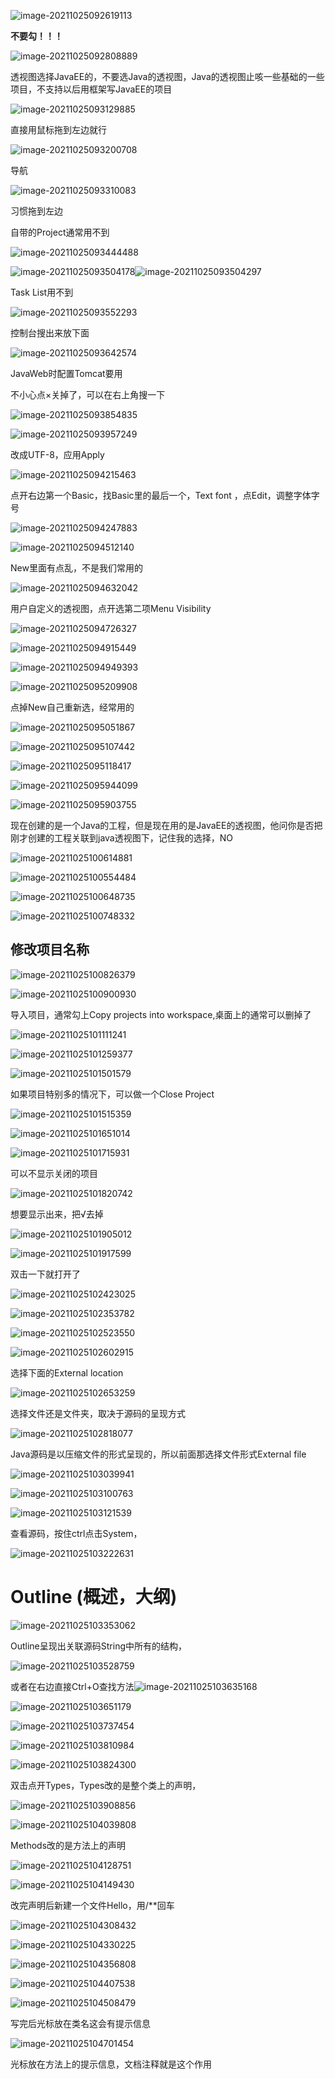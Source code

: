 ![image-20211025092619113](C:\Users\yangd\AppData\Roaming\Typora\typora-user-images\image-20211025092619113.png)

**不要勾！！！**

![image-20211025092808889](C:\Users\yangd\AppData\Roaming\Typora\typora-user-images\image-20211025092808889.png)

透视图选择JavaEE的，不要选Java的透视图，Java的透视图止咳一些基础的一些项目，不支持以后用框架写JavaEE的项目

![image-20211025093129885](C:\Users\yangd\AppData\Roaming\Typora\typora-user-images\image-20211025093129885.png)

直接用鼠标拖到左边就行



![image-20211025093200708](C:\Users\yangd\AppData\Roaming\Typora\typora-user-images\image-20211025093200708.png)

导航

![image-20211025093310083](C:\Users\yangd\AppData\Roaming\Typora\typora-user-images\image-20211025093310083.png)

习惯拖到左边

自带的Project通常用不到

![image-20211025093444488](C:\Users\yangd\AppData\Roaming\Typora\typora-user-images\image-20211025093444488.png)

![image-20211025093504178](C:\Users\yangd\AppData\Roaming\Typora\typora-user-images\image-20211025093504178.png)![image-20211025093504297](C:\Users\yangd\AppData\Roaming\Typora\typora-user-images\image-20211025093504297.png)

Task List用不到

![image-20211025093552293](C:\Users\yangd\AppData\Roaming\Typora\typora-user-images\image-20211025093552293.png)

控制台搜出来放下面

![image-20211025093642574](C:\Users\yangd\AppData\Roaming\Typora\typora-user-images\image-20211025093642574.png)

JavaWeb时配置Tomcat要用

不小心点×关掉了，可以在右上角搜一下

![image-20211025093854835](C:\Users\yangd\AppData\Roaming\Typora\typora-user-images\image-20211025093854835.png)

![image-20211025093957249](C:\Users\yangd\AppData\Roaming\Typora\typora-user-images\image-20211025093957249.png)

改成UTF-8，应用Apply

![image-20211025094215463](C:\Users\yangd\AppData\Roaming\Typora\typora-user-images\image-20211025094215463.png)

点开右边第一个Basic，找Basic里的最后一个，Text font ，点Edit，调整字体字号

![image-20211025094247883](C:\Users\yangd\AppData\Roaming\Typora\typora-user-images\image-20211025094247883.png)

![image-20211025094512140](C:\Users\yangd\AppData\Roaming\Typora\typora-user-images\image-20211025094512140.png)

New里面有点乱，不是我们常用的

![image-20211025094632042](C:\Users\yangd\AppData\Roaming\Typora\typora-user-images\image-20211025094632042.png)

用户自定义的透视图，点开选第二项Menu Visibility

![image-20211025094726327](C:\Users\yangd\AppData\Roaming\Typora\typora-user-images\image-20211025094726327.png)

![image-20211025094915449](C:\Users\yangd\AppData\Roaming\Typora\typora-user-images\image-20211025094915449.png)

![image-20211025094949393](C:\Users\yangd\AppData\Roaming\Typora\typora-user-images\image-20211025094949393.png)

![image-20211025095209908](C:\Users\yangd\AppData\Roaming\Typora\typora-user-images\image-20211025095209908.png)

点掉New自己重新选，经常用的

![image-20211025095051867](C:\Users\yangd\AppData\Roaming\Typora\typora-user-images\image-20211025095051867.png)

![image-20211025095107442](C:\Users\yangd\AppData\Roaming\Typora\typora-user-images\image-20211025095107442.png)

![image-20211025095118417](C:\Users\yangd\AppData\Roaming\Typora\typora-user-images\image-20211025095118417.png)

![image-20211025095944099](C:\Users\yangd\AppData\Roaming\Typora\typora-user-images\image-20211025095944099.png)

![image-20211025095903755](C:\Users\yangd\AppData\Roaming\Typora\typora-user-images\image-20211025095903755.png)

现在创建的是一个Java的工程，但是现在用的是JavaEE的透视图，他问你是否把刚才创建的工程关联到java透视图下，记住我的选择，NO

![image-20211025100614881](C:\Users\yangd\AppData\Roaming\Typora\typora-user-images\image-20211025100614881.png)

![image-20211025100554484](C:\Users\yangd\AppData\Roaming\Typora\typora-user-images\image-20211025100554484.png)

![image-20211025100648735](C:\Users\yangd\AppData\Roaming\Typora\typora-user-images\image-20211025100648735.png)

![image-20211025100748332](C:\Users\yangd\AppData\Roaming\Typora\typora-user-images\image-20211025100748332.png)

## 修改项目名称

![image-20211025100826379](C:\Users\yangd\AppData\Roaming\Typora\typora-user-images\image-20211025100826379.png)

![image-20211025100900930](C:\Users\yangd\AppData\Roaming\Typora\typora-user-images\image-20211025100900930.png)

导入项目，通常勾上Copy projects into workspace,桌面上的通常可以删掉了

![image-20211025101111241](C:\Users\yangd\AppData\Roaming\Typora\typora-user-images\image-20211025101111241.png)

![image-20211025101259377](C:\Users\yangd\AppData\Roaming\Typora\typora-user-images\image-20211025101259377.png)

![image-20211025101501579](C:\Users\yangd\AppData\Roaming\Typora\typora-user-images\image-20211025101501579.png)

如果项目特别多的情况下，可以做一个Close Project

 ![image-20211025101515359](C:\Users\yangd\AppData\Roaming\Typora\typora-user-images\image-20211025101515359.png)

![image-20211025101651014](C:\Users\yangd\AppData\Roaming\Typora\typora-user-images\image-20211025101651014.png)

![image-20211025101715931](C:\Users\yangd\AppData\Roaming\Typora\typora-user-images\image-20211025101715931.png)

可以不显示关闭的项目

![image-20211025101820742](C:\Users\yangd\AppData\Roaming\Typora\typora-user-images\image-20211025101820742.png)

想要显示出来，把√去掉

![image-20211025101905012](C:\Users\yangd\AppData\Roaming\Typora\typora-user-images\image-20211025101905012.png)

![image-20211025101917599](C:\Users\yangd\AppData\Roaming\Typora\typora-user-images\image-20211025101917599.png)

双击一下就打开了

![image-20211025102423025](C:\Users\yangd\AppData\Roaming\Typora\typora-user-images\image-20211025102423025.png)

![image-20211025102353782](C:\Users\yangd\AppData\Roaming\Typora\typora-user-images\image-20211025102353782.png)

![image-20211025102523550](C:\Users\yangd\AppData\Roaming\Typora\typora-user-images\image-20211025102523550.png)

![image-20211025102602915](C:\Users\yangd\AppData\Roaming\Typora\typora-user-images\image-20211025102602915.png)

选择下面的External location

![image-20211025102653259](C:\Users\yangd\AppData\Roaming\Typora\typora-user-images\image-20211025102653259.png)

选择文件还是文件夹，取决于源码的呈现方式

![image-20211025102818077](C:\Users\yangd\AppData\Roaming\Typora\typora-user-images\image-20211025102818077.png)

Java源码是以压缩文件的形式呈现的，所以前面那选择文件形式External file

![image-20211025103039941](C:\Users\yangd\AppData\Roaming\Typora\typora-user-images\image-20211025103039941.png)

![image-20211025103100763](C:\Users\yangd\AppData\Roaming\Typora\typora-user-images\image-20211025103100763.png)

![image-20211025103121539](C:\Users\yangd\AppData\Roaming\Typora\typora-user-images\image-20211025103121539.png)

查看源码，按住ctrl点击System，

![image-20211025103222631](C:\Users\yangd\AppData\Roaming\Typora\typora-user-images\image-20211025103222631.png)

# Outline (概述，大纲)

![image-20211025103353062](C:\Users\yangd\AppData\Roaming\Typora\typora-user-images\image-20211025103353062.png)

Outline呈现出关联源码String中所有的结构，

![image-20211025103528759](C:\Users\yangd\AppData\Roaming\Typora\typora-user-images\image-20211025103528759.png)

或者在右边直接Ctrl+O查找方法![image-20211025103635168](C:\Users\yangd\AppData\Roaming\Typora\typora-user-images\image-20211025103635168.png)

![image-20211025103651179](C:\Users\yangd\AppData\Roaming\Typora\typora-user-images\image-20211025103651179.png)

![image-20211025103737454](C:\Users\yangd\AppData\Roaming\Typora\typora-user-images\image-20211025103737454.png)

![image-20211025103810984](C:\Users\yangd\AppData\Roaming\Typora\typora-user-images\image-20211025103810984.png)

![image-20211025103824300](C:\Users\yangd\AppData\Roaming\Typora\typora-user-images\image-20211025103824300.png)

双击点开Types，Types改的是整个类上的声明，

![image-20211025103908856](C:\Users\yangd\AppData\Roaming\Typora\typora-user-images\image-20211025103908856.png)

![image-20211025104039808](C:\Users\yangd\AppData\Roaming\Typora\typora-user-images\image-20211025104039808.png)

Methods改的是方法上的声明

![image-20211025104128751](C:\Users\yangd\AppData\Roaming\Typora\typora-user-images\image-20211025104128751.png)

![image-20211025104149430](C:\Users\yangd\AppData\Roaming\Typora\typora-user-images\image-20211025104149430.png)

改完声明后新建一个文件Hello，用/**回车

![image-20211025104308432](C:\Users\yangd\AppData\Roaming\Typora\typora-user-images\image-20211025104308432.png)

 ![image-20211025104330225](C:\Users\yangd\AppData\Roaming\Typora\typora-user-images\image-20211025104330225.png)

![image-20211025104356808](C:\Users\yangd\AppData\Roaming\Typora\typora-user-images\image-20211025104356808.png)

![image-20211025104407538](C:\Users\yangd\AppData\Roaming\Typora\typora-user-images\image-20211025104407538.png)

![image-20211025104508479](C:\Users\yangd\AppData\Roaming\Typora\typora-user-images\image-20211025104508479.png)

写完后光标放在类名这会有提示信息

![image-20211025104701454](C:\Users\yangd\AppData\Roaming\Typora\typora-user-images\image-20211025104701454.png)

光标放在方法上的提示信息，文档注释就是这个作用

